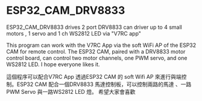 # ESP32_CAM_DRV8833
ESP32_CAM_DRV8833  drives  2 port DRV8833 can driver up to 4 small motors , 1 servo and 1 ch WS2812 LED via "V7RC app" 

This program can work with the V7RC App via the soft WiFi AP of the ESP32 CAM for remote control. The ESP32 CAM, paired with a DRV8833 motor control board, can control two motor channels, one PWM servo, and one WS2812 LED. I hope everyone likes it.

 這個程序可以配合V7RC App 透過ESP32 CAM 的 soft Wifi  AP 來進行與端控制。ESP32 CAM 配合一個DRV8833 馬達控制板，可以控制兩路的馬達 、一路PWM Servo 與一路WS2812 LED 燈。 希望大家會喜歡

 
